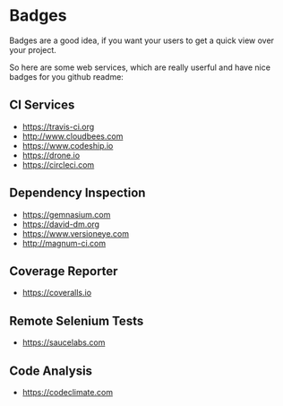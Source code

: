 # Badges

Badges are a good idea, if you want your users to get a quick view over your project.

So here are some web services, which are really userful and have nice badges for you github readme:

## CI Services
* https://travis-ci.org
* http://www.cloudbees.com
* https://www.codeship.io
* https://drone.io
* https://circleci.com

## Dependency Inspection
* https://gemnasium.com
* https://david-dm.org
* https://www.versioneye.com
* http://magnum-ci.com

## Coverage Reporter
* https://coveralls.io

## Remote Selenium Tests
* https://saucelabs.com

## Code Analysis
* https://codeclimate.com
